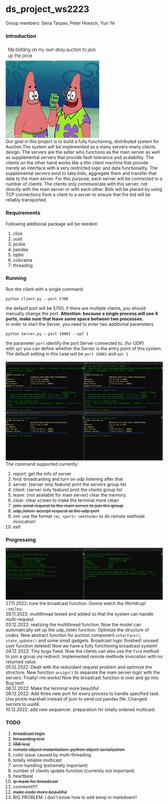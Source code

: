 # ds_project_ws2223
Group members: Sena Tarpan, Peter Hoesch, Yun Ye <br>

### Introduction
<img src="img/mems.jpg" width="300" height="300"><br>
Our goal in this project is to build a fully functioning, distributed system for Auction.The system will be implemented as a many servers-many clients design. The servers are the seller who functions as the main server as well as supplemental servers that provide fault tolerance and scalability. The clients on the other hand works like a thin client machine that provide merely an interface with a very restricted logic and data functionality. The supplemental servers exist to take bids, aggregate them and transfer that data to the main server. For this purpose, each server will be connected to a number of clients. The clients only communicate with this server, not directly with the main server or with each other. Bids will be placed by using TCP connections from a client to a server to ensure that the bid will be reliably transported.
### Requirements<br>
Following additional package will be needed:
1. click
2. uuid
3. pickle
4. pandas
5. tqdm
6. colorama
7. threading
### Running<br>
Run the client with a single command:
```
python Client.py --port 5700
```
the default port will be 5700, if there are multiple clients, you should manually change the port. <b>Attention: because a single process will use 4 ports, make sure that leave some space between two processes.</b><br>
In order to start the Server, you need to enter two additional parameters
```
python Server.py --port 10001 --opt 1
```
the parameter `port` identify the port Server connected to. (for UDP) <br>
with `opt` you can define whether the Server is the entry point of this system. The default setting in this case will be `port 10001` and `opt 1` <br><br>
![terminal](img/broadcast.png) <br>
The command supported currently:
1. report: get the info of server
2. find: broadcasting and turn on udp listening after that
3. server: (server only feature) print the servers group list
4. client: (server only feature) print the clients group list
5. leave: (not available for main server) clear the memory.
6. clear: clear screen to make the terminal more clean
7. ~~join: send request to the main server to join the group~~
8. ~~udp_listen: accept request at the udp port~~
9. rmi: use the format `rmi <port> <methode>` to do remote methode invocation!
10. exit

### Progressing<br>
![broadcast](img/rmi.png) <br>
27.11.2022: tune the broadcast function. Gonna watch the Worldcup! `:smiley:`<br>
28.11.2022: multithread tested and added so that the system can handle multi-request.<br>
03.12.2022: realizing the multithread function. Now the model can automatically set up the udp_listen function. Optimize the structure of codes. New abstract function for auction component:`interface()`, `state_update()`
and some small gadgets. Broadcast logic finished! unused user function deleted! Now we have a fully functioning broadcast system!<br>
04.12.2022: Tiny bugs fixed. Now the clients can also use the `find` method to join a group via redirect. Implemented remote methode invocation with no returned value.<br>
05.12.2022: Dealt with the redundant request problem and optimize the structure. New function `assign()` to separate the main server logic with the servers. Finally! rmi works! Now the broadcast function is over and go into Bug test!<br>
06.12.2022: Make the terminal more beautiful<br>
08.12.2022: Add three new port for every process to handle specified task. Use pickle marshall instead of json to send out pandas file. Changed secrets to uuid4.<br>
10.12.2022: add new sequencer. preparation for totally ordered multicast.<br>
### TODO<br>
1. ~~broadcast logic~~
2. ~~forwarding test~~
3. ~~RMI test~~
4. ~~remote object instantiation: python object serialization~~
5. color issue caused by multi-threading
6. totally reliable multicast
7. error handling (extremely important)
8. number of clients update function (currently not important)
9. heartbeat
10. ~~ip mask for broadcast~~
11. comment!!!!
12. ~~make code more beautiful~~
13. BIG PROBLEM: I don't know how to add emoji in markdown!!